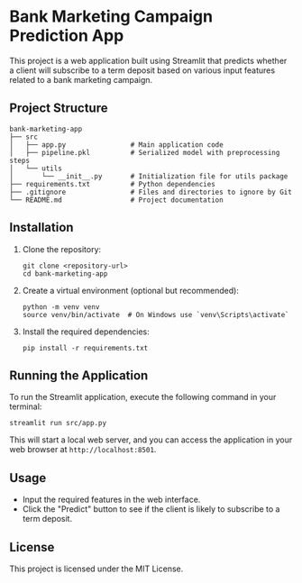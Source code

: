 # Bank Marketing Campaign Prediction App

This project is a web application built using Streamlit that predicts whether a client will subscribe to a term deposit based on various input features related to a bank marketing campaign.

## Project Structure

```
bank-marketing-app
├── src
│   ├── app.py                # Main application code
│   ├── pipeline.pkl          # Serialized model with preprocessing steps
│   └── utils
│       └── __init__.py       # Initialization file for utils package
├── requirements.txt          # Python dependencies
├── .gitignore                # Files and directories to ignore by Git
└── README.md                 # Project documentation
```

## Installation

1. Clone the repository:
   ```
   git clone <repository-url>
   cd bank-marketing-app
   ```

2. Create a virtual environment (optional but recommended):
   ```
   python -m venv venv
   source venv/bin/activate  # On Windows use `venv\Scripts\activate`
   ```

3. Install the required dependencies:
   ```
   pip install -r requirements.txt
   ```

## Running the Application

To run the Streamlit application, execute the following command in your terminal:
```
streamlit run src/app.py
```

This will start a local web server, and you can access the application in your web browser at `http://localhost:8501`.

## Usage

- Input the required features in the web interface.
- Click the "Predict" button to see if the client is likely to subscribe to a term deposit.

## License

This project is licensed under the MIT License.